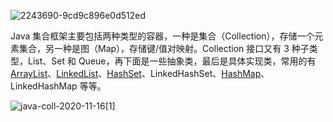 
![2243690-9cd9c896e0d512ed](C:\Users\admin\Desktop\学习\集合\2243690-9cd9c896e0d512ed.gif)

Java 集合框架主要包括两种类型的容器，一种是集合（Collection），存储一个元素集合，另一种是图（Map），存储键/值对映射。Collection 接口又有 3 种子类型，List、Set 和 Queue，再下面是一些抽象类，最后是具体实现类，常用的有 [ArrayList](https://www.runoob.com/java/java-arraylist.html)、[LinkedList](https://www.runoob.com/java/java-linkedlist.html)、[HashSet](https://www.runoob.com/java/java-hashset.html)、LinkedHashSet、[HashMap](https://www.runoob.com/java/java-hashmap.html)、LinkedHashMap 等等。

![java-coll-2020-11-16[1]](C:\Users\admin\Desktop\学习\集合\java-coll-2020-11-16[1].png)

